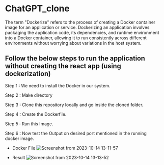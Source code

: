 # ChatGPT_clone

The term "Dockerize" refers to the process of creating a Docker container image for an application or service. Dockerizing an application involves packaging the application code, its dependencies, and runtime environment into a Docker container, allowing it to run consistently across different environments without worrying about variations in the host system.

## Follow the below steps to run the application without creating the react app (using dockerization)

Step 1 : We need to install the Docker in our system.

Step 2 : Make directory

Step 3 : Clone this repository locally and go inside the cloned folder.

Step 4 : Create the Dockerfile.

Step 5 : Run this Image.

Step 6 : Now test the Output on desired port mentioned in the running docker image.



- Docker File 
![Screenshot from 2023-10-14 13-11-57](https://github.com/nitish312/ChatGPT_clone/assets/94921807/61110a96-daab-4059-9f0e-140f0ec5b281)

- Result
![Screenshot from 2023-10-14 13-13-52](https://github.com/nitish312/ChatGPT_clone/assets/94921807/72546e90-f2ee-4a47-9dc5-d7d0f7be9592)
